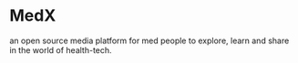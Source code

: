 # MedX
an open source media platform for med people to explore, learn and share in the world of health-tech.

